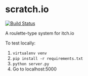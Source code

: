 scratch.io
==========

[![Build Status](https://travis-ci.org/icbat/itch-roulette.svg?branch=master)](https://travis-ci.org/icbat/itch-roulette)

A roulette-type system for itch.io


To test locally:

1. `virtualenv venv`
2. `pip install -r requirements.txt`
3. `python server.py`
4. Go to localhost:5000
